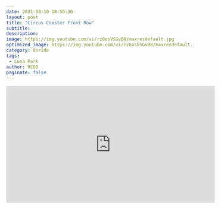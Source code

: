 ```yaml
---
date: 2021-08-10 18:50:30
layout: post
title: "Circus Coaster Front Row"
subtitle:
description:
image: https://img.youtube.com/vi/rz8osVSGvB8/maxresdefault.jpg
optimized_image: https://img.youtube.com/vi/rz8osVSGvB8/maxresdefault.jpg
category: Onride
tags:
 - Luna Park
author: RCOD
paginate: false
---
```


<iframe width="560" height="315" src="https://www.youtube.com/embed/rz8osVSGvB8?start=14" title="YouTube video player" frameborder="0" allow="accelerometer; autoplay; clipboard-write; encrypted-media; gyroscope; picture-in-picture" allowfullscreen></iframe>
